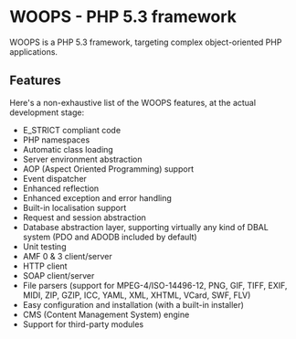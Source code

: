 WOOPS - PHP 5.3 framework
=========================

WOOPS is a PHP 5.3 framework, targeting complex object-oriented PHP applications.  

Features
--------

Here's a non-exhaustive list of the WOOPS features, at the actual development stage:  

 * E_STRICT compliant code
 * PHP namespaces
 * Automatic class loading
 * Server environment abstraction
 * AOP (Aspect Oriented Programming) support
 * Event dispatcher
 * Enhanced reflection
 * Enhanced exception and error handling
 * Built-in localisation support
 * Request and session abstraction
 * Database abstraction layer, supporting virtually any kind of DBAL system (PDO and ADODB included by default)
 * Unit testing
 * AMF 0 & 3 client/server
 * HTTP client
 * SOAP client/server
 * File parsers (support for MPEG-4/ISO-14496-12, PNG, GIF, TIFF, EXIF, MIDI, ZIP, GZIP, ICC, YAML, XML, XHTML, VCard, SWF, FLV)
 * Easy configuration and installation (with a built-in installer)
 * CMS (Content Management System) engine
 * Support for third-party modules
